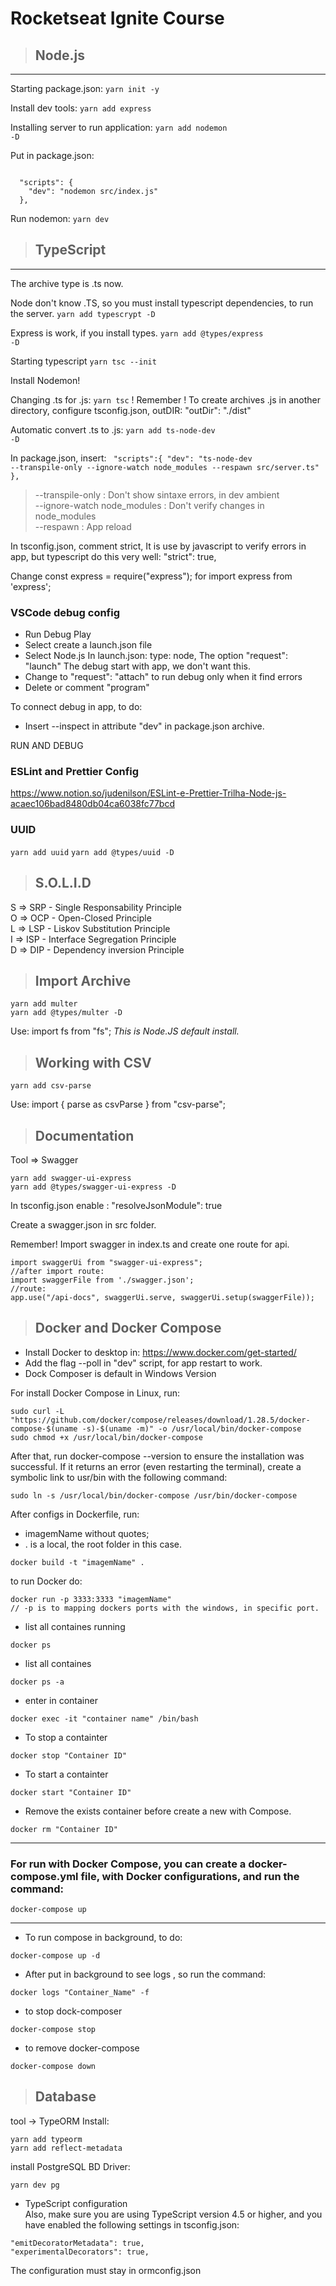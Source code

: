 # Rocketseat Ignite Course

> ## Node.js
---
Starting package.json:
<code>yarn init -y</code>

Install dev tools:
<code>yarn add express</code>

Installing server to run application:
<code>yarn add nodemon -D</code>

Put in package.json:

<code>
  "scripts": {
    "dev": "nodemon src/index.js"
  },
</code>

Run nodemon:
<code>yarn dev</code>


> ## TypeScript
---
The archive type is .ts now.

Node don't know .TS, so you must install typescript dependencies, to run the server.
<code>yarn add typescrypt -D</code>

Express is work, if you install types.
<code>yarn add @types/express -D</code>

Starting typescript
<code>yarn tsc --init</code>

Install Nodemon!

Changing .ts for .js:
<code>yarn tsc</code>
! Remember ! 
To create archives .js in another directory, configure tsconfig.json, outDIR:
"outDir": "./dist"

Automatic convert .ts to .js:
<code>yarn add ts-node-dev -D</code>

In package.json, insert:
<code>
  "scripts":{
    "dev": "ts-node-dev --transpile-only --ignore-watch node_modules --respawn src/server.ts"
  },</code>


> --transpile-only : Don't show sintaxe errors, in dev ambient<br>
> --ignore-watch node_modules : Don't verify changes in node_modules<br>
> --respawn : App reload


In tsconfig.json, comment strict, It is use by javascript to verify errors in app, but typescript do this very well:
"strict": true,

Change const express = require("express"); for import express from 'express';

### VSCode debug config

- Run Debug Play
- Select create a launch.json file
- Select Node.js
In launch.json:
type: node,
The option "request": "launch" The debug start with app, we don't want this.
- Change to "request": "attach" to run debug only when it find errors
- Delete or comment "program"

To connect debug in app, to do:
- Insert --inspect in attribute "dev" in package.json archive.

RUN AND DEBUG

### ESLint and Prettier Config

https://www.notion.so/judenilson/ESLint-e-Prettier-Trilha-Node-js-acaec106bad8480db04ca6038fc77bcd

### UUID
<code>yarn add uuid</code>
<code>yarn add @types/uuid -D</code>

> ## S.O.L.I.D
S => SRP - Single Responsability Principle <br>
O => OCP - Open-Closed Principle <br>
L => LSP - Liskov Substitution Principle <br>
I => ISP - Interface Segregation Principle <br>
D => DIP - Dependency inversion Principle <br>

> ## Import Archive
```
yarn add multer
yarn add @types/multer -D
```
Use: import fs from "fs"; *This is Node.JS default install.*

> ## Working with CSV
```yarn add csv-parse```

Use: import { parse as csvParse } from "csv-parse";

> ## Documentation
Tool => Swagger
```
yarn add swagger-ui-express
yarn add @types/swagger-ui-express -D
```
In tsconfig.json enable : "resolveJsonModule": true

Create a swagger.json in src folder.

Remember! Import swagger in index.ts and create one route for api.
```
import swaggerUi from "swagger-ui-express";
//after import route:
import swaggerFile from './swagger.json';
//route:
app.use("/api-docs", swaggerUi.serve, swaggerUi.setup(swaggerFile));
```

> ## Docker and Docker Compose
- Install Docker to desktop in: https://www.docker.com/get-started/
- Add the flag --poll in "dev" script, for app restart to work.
- Dock Composer is default in Windows Version

For install Docker Compose in Linux, run:
```
sudo curl -L "https://github.com/docker/compose/releases/download/1.28.5/docker-compose-$(uname -s)-$(uname -m)" -o /usr/local/bin/docker-compose
sudo chmod +x /usr/local/bin/docker-compose
```
After that, run docker-compose --version to ensure the installation was successful. If it returns an error (even restarting the terminal), create a symbolic link to usr/bin with the following command:
```
sudo ln -s /usr/local/bin/docker-compose /usr/bin/docker-compose
```
After configs in Dockerfile, run:
- imagemName without quotes;
- . is a local, the root folder in this case.
```
docker build -t "imagemName" .
```
to run Docker do:
```
docker run -p 3333:3333 "imagemName"
// -p is to mapping dockers ports with the windows, in specific port.
```
- list all containes running
```
docker ps
```
- list all containes
```
docker ps -a
```
- enter in container
```
docker exec -it "container name" /bin/bash
```
- To stop a containter
```
docker stop "Container ID"
```
- To start a containter
```
docker start "Container ID"
```
- Remove the exists container before create a new with Compose.
```
docker rm "Container ID" 
```
---
**<h3>For run with Docker Compose, you can create a docker-compose.yml file, with Docker configurations, and run the command:</h3>**

```
docker-compose up
```
---
- To run compose in background, to do:
```
docker-compose up -d
```
- After put in background to see logs , so run the command:
```
docker logs "Container_Name" -f
```
- to stop dock-composer
```
docker-compose stop
```
- to remove docker-compose 
```
docker-compose down
```
> ## Database
tool -> TypeORM
Install:
```
yarn add typeorm
yarn add reflect-metadata
```
install PostgreSQL BD Driver:
```
yarn dev pg
```
- TypeScript configuration<br>
Also, make sure you are using TypeScript version 4.5 or higher, and you have enabled the following settings in tsconfig.json:
```
"emitDecoratorMetadata": true,
"experimentalDecorators": true,
```
The configuration must stay in ormconfig.json
